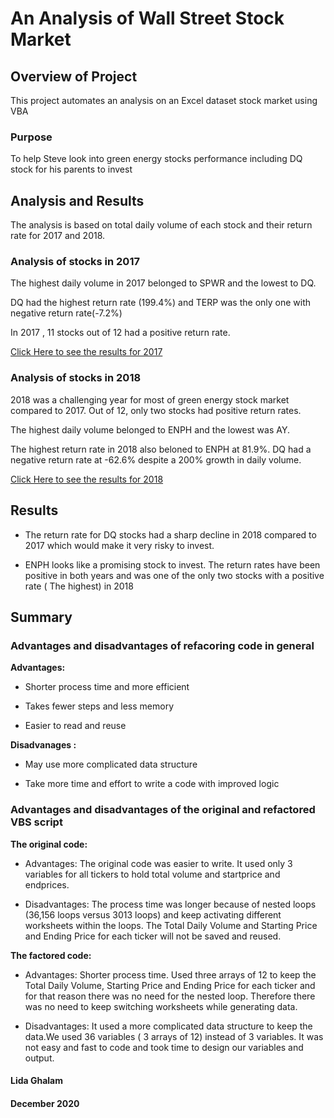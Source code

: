 
# An Analysis of Wall Street Stock Market 

## Overview of Project

This project automates an analysis on an Excel dataset stock market using VBA 

### Purpose
To help Steve look into green energy stocks performance including DQ stock for his parents to invest 



## Analysis and Results

The analysis is based on total daily volume of each stock and their return rate for 2017 and 2018.

### Analysis of stocks in 2017

The highest daily volume in 2017 belonged to SPWR and the lowest to DQ.

DQ had the highest return rate (199.4%) and TERP was the only one with negative return rate(-7.2%)

In 2017 , 11 stocks out of 12 had a positive return rate.  

[Click Here to see the results for 2017](Resources/VBA_Challenge_2017.png)

### Analysis of stocks in 2018

2018 was a challenging year for most of green energy stock market compared to 2017. Out of 12, only two stocks had positive return rates.

The highest daily volume belonged to ENPH and the lowest was AY.

The highest return rate in 2018 also beloned to ENPH at 81.9%. DQ had a negative return rate at -62.6% despite a 200% growth in daily volume.  

[Click Here to see the results for 2018](Resources/VBA_Challenge_2018.png) 


## Results

- The return rate for DQ stocks had a sharp decline in 2018 compared to 2017 which would make it very risky to invest.

- ENPH looks like a promising stock to invest. The return rates have been positive in both years and was one of the only two stocks with a positive rate ( The highest) in 2018 


## Summary

### Advantages and disadvantages of refacoring code in general
  
**Advantages:** 

- Shorter process time and more efficient

- Takes fewer steps and less memory

- Easier to read and reuse

**Disadvanages :**

- May use more complicated data structure

- Take more time and effort to write a code with improved logic

 ### Advantages and disadvantages of the original and refactored VBS script
 
 **The original code:** 

- Advantages: The original code was easier to write. It used only 3 variables for all tickers to hold total volume and startprice and endprices. 

- Disadvantages: The process time was longer because of nested loops (36,156 loops versus 3013 loops) and keep activating different worksheets within the loops. The Total Daily Volume and Starting Price and Ending Price for each ticker will not be saved and reused. 


**The factored code:**

- Advantages: Shorter process time. Used three arrays of 12 to keep the Total Daily Volume, Starting Price and Ending Price for each ticker and for that reason there was no need for the nested loop. Therefore there was no need to keep switching worksheets while generating data. 

- Disadvantages: It used a more complicated data structure to keep the data.We used 36 variables ( 3 arrays of 12) instead of 3 variables.  It was not easy and fast to code and took time to design our variables and output.



 #### Lida Ghalam
 #### December 2020
